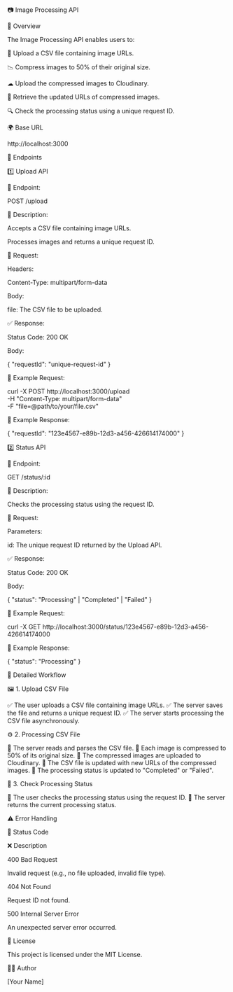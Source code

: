 📷 Image Processing API

📖 Overview

The Image Processing API enables users to:

📂 Upload a CSV file containing image URLs.

📉 Compress images to 50% of their original size.

☁ Upload the compressed images to Cloudinary.

🔗 Retrieve the updated URLs of compressed images.

🔍 Check the processing status using a unique request ID.

🌍 Base URL

http://localhost:3000

🚀 Endpoints

1️⃣ Upload API

🔗 Endpoint:

POST /upload

📌 Description:

Accepts a CSV file containing image URLs.

Processes images and returns a unique request ID.

📝 Request:

Headers:

Content-Type: multipart/form-data

Body:

file: The CSV file to be uploaded.

✅ Response:

Status Code: 200 OK

Body:

{
"requestId": "unique-request-id"
}

📌 Example Request:

curl -X POST http://localhost:3000/upload \
 -H "Content-Type: multipart/form-data" \
 -F "file=@path/to/your/file.csv"

📌 Example Response:

{
"requestId": "123e4567-e89b-12d3-a456-426614174000"
}

2️⃣ Status API

🔗 Endpoint:

GET /status/:id

📌 Description:

Checks the processing status using the request ID.

📝 Request:

Parameters:

id: The unique request ID returned by the Upload API.

✅ Response:

Status Code: 200 OK

Body:

{
"status": "Processing" | "Completed" | "Failed"
}

📌 Example Request:

curl -X GET http://localhost:3000/status/123e4567-e89b-12d3-a456-426614174000

📌 Example Response:

{
"status": "Processing"
}

🔄 Detailed Workflow

🖼 1. Upload CSV File

✅ The user uploads a CSV file containing image URLs.
✅ The server saves the file and returns a unique request ID.
✅ The server starts processing the CSV file asynchronously.

⚙ 2. Processing CSV File

🔹 The server reads and parses the CSV file.
🔹 Each image is compressed to 50% of its original size.
🔹 The compressed images are uploaded to Cloudinary.
🔹 The CSV file is updated with new URLs of the compressed images.
🔹 The processing status is updated to "Completed" or "Failed".

🔎 3. Check Processing Status

🔹 The user checks the processing status using the request ID.
🔹 The server returns the current processing status.

⚠ Error Handling

🚨 Status Code

❌ Description

400 Bad Request

Invalid request (e.g., no file uploaded, invalid file type).

404 Not Found

Request ID not found.

500 Internal Server Error

An unexpected server error occurred.

📜 License

This project is licensed under the MIT License.

👨‍💻 Author

[Your Name]
